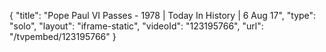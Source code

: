 {
    "title": "Pope Paul VI Passes - 1978 | Today In History | 6 Aug 17",
    "type": "solo",
    "layout": "iframe-static",
    "videoId": "123195766",
    "url": "\/tvpembed\/123195766"
}